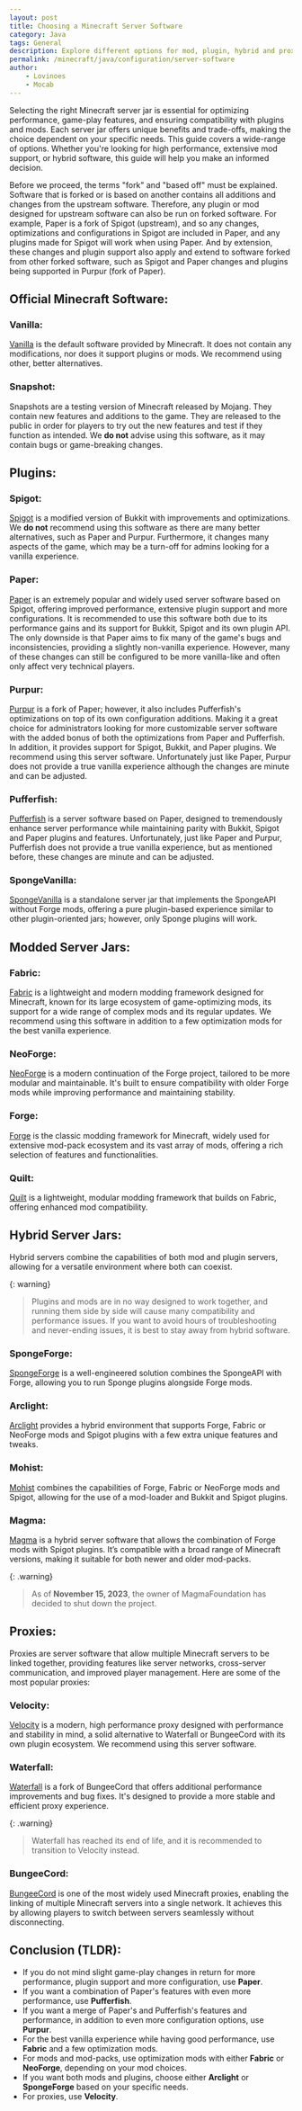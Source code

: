 ```yaml
---
layout: post
title: Choosing a Minecraft Server Software
category: Java
tags: General
description: Explore different options for mod, plugin, hybrid and proxy server software to find the best fit for your setup.
permalink: /minecraft/java/configuration/server-software
author:
    - Lovinoes
    - Mocab
---
```


Selecting the right Minecraft server jar is essential for optimizing performance, game-play features, and ensuring compatibility with plugins and mods. Each server jar offers unique benefits and trade-offs, making the choice dependent on your specific needs. This guide covers a wide-range of options. Whether you're looking for high performance, extensive mod support, or hybrid software, this guide will help you make an informed decision.

Before we proceed, the terms "fork" and "based off" must be explained. Software that is forked or is based on another contains all additions and changes from the upstream software. Therefore, any plugin or mod designed for upstream software can also be run on forked software. For example, Paper is a fork of Spigot (upstream), and so any changes, optimizations and configurations in Spigot are included in Paper, and any plugins made for Spigot will work when using Paper. And by extension, these changes and plugin support also apply and extend to software forked from other forked software, such as Spigot and Paper changes and plugins being supported in Purpur (fork of Paper).

## Official Minecraft Software:

### Vanilla:

[Vanilla](https://www.minecraft.net/en-us/download/server) is the default software provided by Minecraft. It does not contain any modifications, nor does it support plugins or mods. We recommend using other, better alternatives.

### Snapshot:

Snapshots are a testing version of Minecraft released by Mojang. They contain new features and additions to the game. They are released to the public in order for players to try out the new features and test if they function as intended. We **do not** advise using this software, as it may contain bugs or game-breaking changes.

## Plugins:

### Spigot:

[Spigot](https://www.spigotmc.org/) is a modified version of Bukkit with improvements and optimizations. We **do not** recommend using this software as there are many better alternatives, such as Paper and Purpur. Furthermore, it changes many aspects of the game, which may be a turn-off for admins looking for a vanilla experience.

### Paper:

[Paper](https://papermc.io/) is an extremely popular and widely used server software based on Spigot, offering improved performance, extensive plugin support and more configurations. It is recommended to use this software both due to its performance gains and its support for Bukkit, Spigot and its own plugin API. The only downside is that Paper aims to fix many of the game's bugs and inconsistencies, providing a slightly non-vanilla experience. However, many of these changes can still be configured to be more vanilla-like and often only affect very technical players.

### Purpur:

[Purpur](https://purpurmc.org/) is a fork of Paper; however, it also includes Pufferfish's optimizations on top of its own configuration additions. Making it a great choice for administrators looking for more customizable server software with the added bonus of both the optimizations from Paper and Pufferfish. In addition, it provides support for Spigot, Bukkit, and Paper plugins. We recommend using this server software. Unfortunately just like Paper, Purpur does not provide a true vanilla experience although the changes are minute and can be adjusted.

### Pufferfish:

[Pufferfish](https://github.com/pufferfish-gg/Pufferfish) is a server software based on Paper, designed to tremendously enhance server performance while maintaining parity with Bukkit, Spigot and Paper plugins and features. Unfortunately, just like Paper and Purpur, Pufferfish does not provide a true vanilla experience, but as mentioned before, these changes are minute and can be adjusted.

### SpongeVanilla:

[SpongeVanilla](https://spongepowered.org/) is a standalone server jar that implements the SpongeAPI without Forge mods, offering a pure plugin-based experience similar to other plugin-oriented jars; however, only Sponge plugins will work.

## Modded Server Jars:

### Fabric:

[Fabric](https://fabricmc.net/) is a lightweight and modern modding framework designed for Minecraft, known for its large ecosystem of game-optimizing mods, its support for a wide range of complex mods and its regular updates. We recommend using this software in addition to a few optimization mods for the best vanilla experience.

### NeoForge:

[NeoForge](https://neoforged.net/) is a modern continuation of the Forge project, tailored to be more modular and maintainable. It's built to ensure compatibility with older Forge mods while improving performance and maintaining stability.

### Forge:

[Forge](https://files.minecraftforge.net/) is the classic modding framework for Minecraft, widely used for extensive mod-pack ecosystem and its vast array of mods, offering a rich selection of features and functionalities.

### Quilt:

[Quilt](https://quiltmc.org/en/) is a lightweight, modular modding framework that builds on Fabric, offering enhanced mod compatibility.

## Hybrid Server Jars:

Hybrid servers combine the capabilities of both mod and plugin servers, allowing for a versatile environment where both can coexist.

{: warning}

> Plugins and mods are in no way designed to work together, and running them side by side will cause many compatibility and performance issues. If you want to avoid hours of troubleshooting and never-ending issues, it is best to stay away from hybrid software.

### SpongeForge:

[SpongeForge](https://spongepowered.org/) is a well-engineered solution combines the SpongeAPI with Forge, allowing you to run Sponge plugins alongside Forge mods.

### Arclight:

[Arclight](https://github.com/IzzelAliz/Arclight) provides a hybrid environment that supports Forge, Fabric or NeoForge mods and Spigot plugins with a few extra unique features and tweaks.

### Mohist:

[Mohist](https://mohistmc.com/) combines the capabilities of Forge, Fabric or NeoForge mods and Spigot, allowing for the use of a mod-loader and Bukkit and Spigot plugins.

### Magma:

[Magma](https://github.com/magmafoundation/Magma) is a hybrid server software that allows the combination of Forge mods with Spigot plugins. It’s compatible with a broad range of Minecraft versions, making it suitable for both newer and older mod-packs.

{: .warning}

> As of **November 15, 2023**, the owner of MagmaFoundation has decided to shut down the project.

## Proxies:

Proxies are server software that allow multiple Minecraft servers to be linked together, providing features like server networks, cross-server communication, and improved player management. Here are some of the most popular proxies:

### Velocity:

[Velocity](https://papermc.io/software/velocity) is a modern, high performance proxy designed with performance and stability in mind, a solid alternative to Waterfall or BungeeCord with its own plugin ecosystem. We recommend using this server software.

### Waterfall:

[Waterfall](https://github.com/PaperMC/Waterfall) is a fork of BungeeCord that offers additional performance improvements and bug fixes. It's designed to provide a more stable and efficient proxy experience.

{: .warning}

> Waterfall has reached its end of life, and it is recommended to transition to Velocity instead.

### BungeeCord:

[BungeeCord](https://www.spigotmc.org/wiki/bungeecord/) is one of the most widely used Minecraft proxies, enabling the linking of multiple Minecraft servers into a single network. It achieves this by allowing players to switch between servers seamlessly without disconnecting.

## Conclusion (TLDR):

-   If you do not mind slight game-play changes in return for more performance, plugin support and more configuration, use **Paper**.
-   If you want a combination of Paper's features with even more performance, use **Pufferfish**.
-   If you want a merge of Paper's and Pufferfish's features and performance, in addition to even more configuration options, use **Purpur**.
-   For the best vanilla experience while having good performance, use **Fabric** and a few optimization mods.
-   For mods and mod-packs, use optimization mods with either **Fabric** or **NeoForge**, depending on your mod choices.
-   If you want both mods and plugins, choose either **Arclight** or **SpongeForge** based on your specific needs.
-   For proxies, use **Velocity**.
